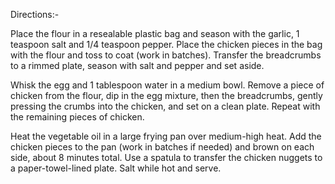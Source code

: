 Directions:-

Place the flour in a resealable plastic bag and season with the garlic, 1 teaspoon salt and 1/4 teaspoon pepper. Place the chicken pieces in the bag with the flour and toss to coat (work in batches). Transfer the breadcrumbs to a rimmed plate, season with salt and pepper and set aside. 

Whisk the egg and 1 tablespoon water in a medium bowl. Remove a piece of chicken from the flour, dip in the egg mixture, then the breadcrumbs, gently pressing the crumbs into the chicken, and set on a clean plate. Repeat with the remaining pieces of chicken. 

Heat the vegetable oil in a large frying pan over medium-high heat. Add the chicken pieces to the pan (work in batches if needed) and brown on each side, about 8 minutes total. Use a spatula to transfer the chicken nuggets to a paper-towel-lined plate. Salt while hot and serve.

